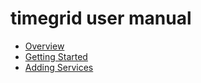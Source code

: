 # timegrid user manual

  * [Overview](README)
  * [Getting Started](getting-started)
  * [Adding Services](adding-services)
